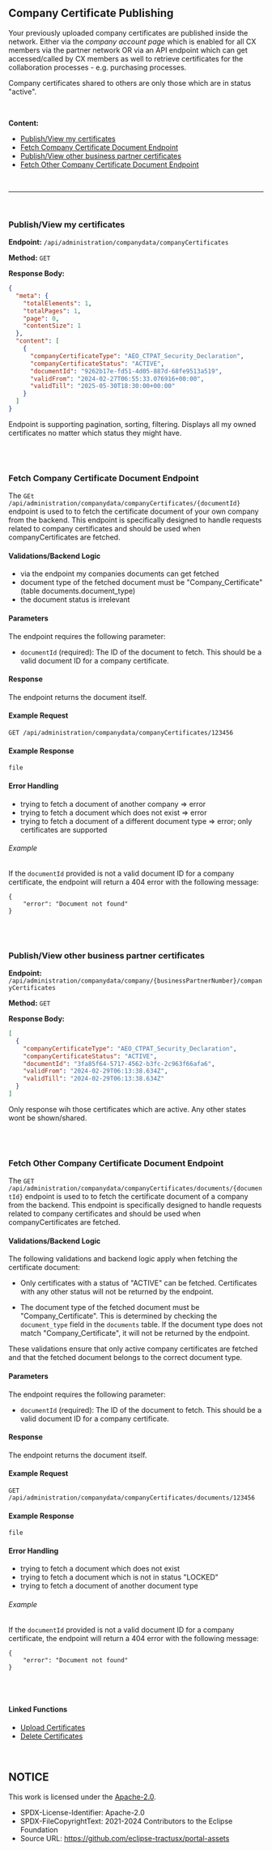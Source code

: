 ## Company Certificate Publishing

Your previously uploaded company certificates are published inside the network.
Either via the _company account page_ which is enabled for all CX members via the partner network OR via an API endpoint which can get accessed/called by CX members as well to retrieve certificates for the collaboration processes - e.g. purchasing processes.

Company certificates shared to others are only those which are in status "active".

<br>

**Content:**  

* [Publish/View my certificates](#publishview-my-certificates)
* [Fetch Company Certificate Document Endpoint](#fetch-company-certificate-document-endpoint)
* [Publish/View other business partner certificates](#publishview-other-business-partner-certificates)
* [Fetch Other Company Certificate Document Endpoint](#fetch-other-company-certificate-document-endpoint)

<br>

---

<br>

### Publish/View my certificates

**Endpoint:** `/api/administration/companydata/companyCertificates`

**Method:** `GET`

**Response Body:**

```json
{
  "meta": {
    "totalElements": 1,
    "totalPages": 1,
    "page": 0,
    "contentSize": 1
  },
  "content": [
    {
      "companyCertificateType": "AEO_CTPAT_Security_Declaration",
      "companyCertificateStatus": "ACTIVE",
      "documentId": "9262b17e-fd51-4d05-887d-68fe9513a519",
      "validFrom": "2024-02-27T06:55:33.076916+00:00",
      "validTill": "2025-05-30T18:30:00+00:00"
    }
  ]
}
```

Endpoint is supporting pagination, sorting, filtering.
Displays all my owned certificates no matter which status they might have.

<br>
<br>

### Fetch Company Certificate Document Endpoint

The `GEt /api/administration/companydata/companyCertificates/{documentId}` endpoint is used to to fetch the certificate document of your own company from the backend. This endpoint is specifically designed to handle requests related to company certificates and should be used when companyCertificates are fetched.

#### Validations/Backend Logic
- via the endpoint my companies documents can get fetched
- document type of the fetched document must be "Company_Certificate" (table documents.document_type)
- the document status is irrelevant

#### Parameters
The endpoint requires the following parameter:
- `documentId` (required): The ID of the document to fetch. This should be a valid document ID for a company certificate.

#### Response
The endpoint returns the document itself.

#### Example Request
```
GET /api/administration/companydata/companyCertificates/123456
```

#### Example Response
```
file
```

#### Error Handling

- trying to fetch a document of another company => error
- trying to fetch a document which does not exist => error
- trying to fetch a document of a different document type => error; only certificates are supported

###### Example
If the `documentId` provided is not a valid document ID for a company certificate, the endpoint will return a 404 error with the following message:
```
{
    "error": "Document not found"
}
```

<br>
<br>

### Publish/View other business partner certificates

**Endpoint:** `/api/administration/companydata/company/{businessPartnerNumber}/companyCertificates`

**Method:** `GET`

**Response Body:**

```json
[
  {
    "companyCertificateType": "AEO_CTPAT_Security_Declaration",
    "companyCertificateStatus": "ACTIVE",
    "documentId": "3fa85f64-5717-4562-b3fc-2c963f66afa6",
    "validFrom": "2024-02-29T06:13:38.634Z",
    "validTill": "2024-02-29T06:13:38.634Z"
  }
]
```

Only response wih those certificates which are active. Any other states wont be shown/shared.

<br>
<br>

### Fetch Other Company Certificate Document Endpoint

The `GET /api/administration/companydata/companyCertificates/documents/{documentId}` endpoint is used to to fetch the certificate document of a company from the backend. This endpoint is specifically designed to handle requests related to company certificates and should be used when companyCertificates are fetched.

#### Validations/Backend Logic

The following validations and backend logic apply when fetching the certificate document:

- Only certificates with a status of "ACTIVE" can be fetched. Certificates with any other status will not be returned by the endpoint.

- The document type of the fetched document must be "Company_Certificate". This is determined by checking the `document_type` field in the `documents` table. If the document type does not match "Company_Certificate", it will not be returned by the endpoint.

These validations ensure that only active company certificates are fetched and that the fetched document belongs to the correct document type.

#### Parameters
The endpoint requires the following parameter:
- `documentId` (required): The ID of the document to fetch. This should be a valid document ID for a company certificate.

#### Response
The endpoint returns the document itself.

#### Example Request
```
GET /api/administration/companydata/companyCertificates/documents/123456
```

#### Example Response
```
file
```

#### Error Handling

- trying to fetch a document which does not exist
- trying to fetch a document which is not in status "LOCKED"
- trying to fetch a document of another document type

###### Example
If the `documentId` provided is not a valid document ID for a company certificate, the endpoint will return a 404 error with the following message:
```
{
    "error": "Document not found"
}
```

<br>
<br>


#### Linked Functions

- [Upload Certificates](/docs/user/08.%20Certificate%20Management/01.%20Certificate%20Upload.md)
- [Delete Certificates](/docs/user/08.%20Certificate%20Management/02.%20Certificate%20Deletion.md)

<br>

## NOTICE

This work is licensed under the [Apache-2.0](https://www.apache.org/licenses/LICENSE-2.0).

- SPDX-License-Identifier: Apache-2.0
- SPDX-FileCopyrightText: 2021-2024 Contributors to the Eclipse Foundation
- Source URL: https://github.com/eclipse-tractusx/portal-assets
